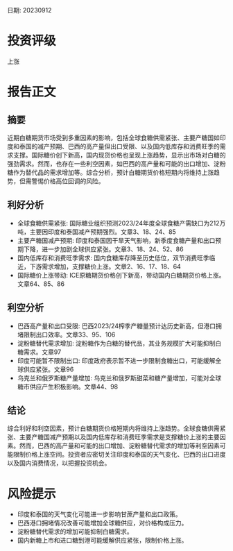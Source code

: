 
日期: 20230912

# 投资评级

上涨

# 报告正文

## 摘要

近期白糖期货市场受到多重因素的影响，包括全球食糖供需紧张、主要产糖国如印度和泰国的减产预期、巴西的高产量但出口受限、以及国内低库存和消费旺季的需求支撑。国际糖价创下新高，国内现货价格也呈现上涨趋势，显示出市场对白糖的强劲需求。然而，也存在一些利空因素，如巴西的高产量和可能的出口增加、淀粉糖作为替代品的需求增加等。综合分析，预计白糖期货价格短期内将维持上涨趋势，但需警惕价格高位回调的风险。

## 利好分析

* 全球食糖供需紧张: 国际糖业组织预测2023/24年度全球食糖产需缺口为212万吨，主要因印度和泰国减产预期强烈。文章3、18、24、85
* 主要产糖国减产预期: 印度和泰国因干旱天气影响，新季度食糖产量和出口预期下降，进一步加剧全球供应紧张。文章3、18、24、52、86
* 国内低库存和消费旺季需求: 国内食糖库存降至历史低位，双节消费旺季临近，下游需求增加，支撑糖价上涨。文章2、16、17、18、64
* 国际糖价上涨带动: ICE原糖期货价格创下新高，带动国内白糖期货价格上涨。文章64、85、86

## 利空分析

* 巴西高产量和出口受限: 巴西2023/24榨季产糖量预计达历史新高，但港口拥堵限制出口效率。文章33、95、106
* 淀粉糖替代需求增加: 淀粉糖作为白糖的替代品，其业务规模扩大可能抑制白糖需求。文章97
* 印度可能暂不限制出口: 印度政府表示暂不进一步限制食糖出口，可能缓解全球供应紧张。文章96
* 乌克兰和俄罗斯糖产量增加: 乌克兰和俄罗斯甜菜和糖产量增加，可能对全球糖市供应产生积极影响。文章44、98

## 结论

综合利好和利空因素，预计白糖期货价格短期内将维持上涨趋势。全球食糖供需紧张、主要产糖国减产预期以及国内低库存和消费旺季需求是支撑糖价上涨的主要因素。然而，巴西的高产量和可能的出口增加、淀粉糖替代需求的增加等利空因素可能限制价格上涨空间。投资者应密切关注印度和泰国的天气变化、巴西的出口进度以及国内消费情况，以把握投资机会。

# 风险提示

* 印度和泰国的天气变化可能进一步影响甘蔗产量和出口政策。
* 巴西港口拥堵情况改善可能增加全球糖供应，对价格构成压力。
* 淀粉糖替代需求的增加可能抑制白糖需求。
* 国内新糖上市和进口糖到港可能缓解供应紧张，限制价格上涨。
